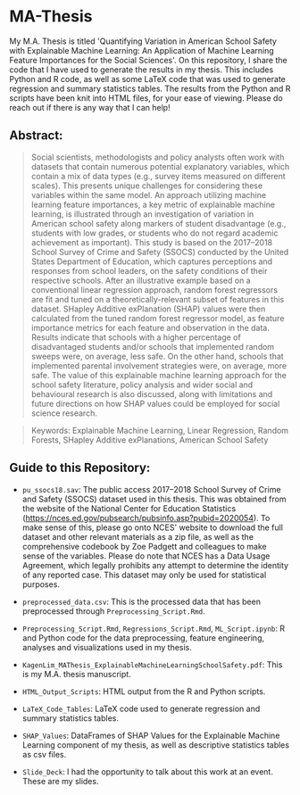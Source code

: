 # MA-Thesis

My M.A. Thesis is titled 'Quantifying Variation in American School Safety with Explainable Machine Learning: An Application of Machine Learning Feature Importances for the Social Sciences'. On this repository, I share the code that I have used to generate the results in my thesis. This includes Python and R code, as well as some LaTeX code that was used to generate regression and summary statistics tables. The results from the Python and R scripts have been knit into HTML files, for your ease of viewing. Please do reach out if there is any way that I can help!


## Abstract: 
> Social scientists, methodologists and policy analysts often work with datasets that contain numerous potential explanatory variables, which contain a mix of data types (e.g., survey items measured on different scales). This presents unique challenges for considering these variables within the same model. An approach utilizing machine learning feature importances, a key metric of explainable machine learning, is illustrated through an investigation of variation in American school safety along markers of student disadvantage (e.g., students with low grades, or students who do not regard academic achievement as important). This study is based on the 2017–2018 School Survey of Crime and Safety (SSOCS) conducted by the United States Department of Education, which captures perceptions and responses from school leaders, on the safety conditions of their respective schools. After an illustrative example based on a conventional linear regression approach, random forest regressors are fit and tuned on a theoretically-relevant subset of features in this dataset. SHapley Additive exPlanation (SHAP) values were then calculated from the tuned random forest regressor model, as feature importance metrics for each feature and observation in the data. Results indicate that schools with a higher percentage of disadvantaged students and/or schools that implemented random sweeps were, on average, less safe. On the other hand, schools that implemented parental involvement strategies were, on average, more safe. The value of this explainable machine learning approach for the school safety literature, policy analysis and wider social and behavioural research is also discussed, along with limitations and future directions on how SHAP values could be employed for social science research.

>Keywords: Explainable Machine Learning, Linear Regression, Random Forests, SHapley Additive exPlanations, American School Safety

## Guide to this Repository: 

- `pu_ssocs18.sav`: The public access 2017–2018 School Survey of Crime and Safety (SSOCS) dataset used in this thesis. This was obtained from the website of the National Center for Education Statistics (https://nces.ed.gov/pubsearch/pubsinfo.asp?pubid=2020054). To make sense of this, please go onto NCES' website to download the full dataset and other relevant materials as a zip file, as well as the comprehensive codebook by Zoe Padgett and colleagues to make sense of the variables. Please do note that NCES has a Data Usage Agreement, which legally prohibits any attempt to determine the identity of any reported case. This dataset may only be used for statistical purposes. 
- `preprocessed_data.csv`: This is the processed data that has been preprocessed through `Preprocessing_Script.Rmd`.
- `Preprocessing_Script.Rmd`, `Regressions_Script.Rmd`, `ML_Script.ipynb`: R and Python code for the data preprocessing, feature engineering, analyses and visualizations used in my thesis. 
- `KagenLim_MAThesis_ExplainableMachineLearningSchoolSafety.pdf`: This is my M.A. thesis manuscript. 

- `HTML_Output_Scripts`: HTML output from the R and Python scripts.
- `LaTeX_Code_Tables`: LaTeX code used to generate regression and summary statistics tables. 
- `SHAP_Values`: DataFrames of SHAP Values for the Explainable Machine Learning component of my thesis, as well as descriptive statistics tables as csv files. 
- `Slide_Deck`: I had the opportunity to talk about this work at an event. These are my slides.
